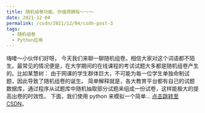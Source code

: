 ```yaml
---
title: 随机组卷功能，你值得拥有～～～
date: 2021-12-04
permalink: /csdn/2021/12/04/csdn-post-3
tags:
  - 随机组卷
  - Python应用
---
```


嗨喽～小伙伴们好呀，    今天我们来聊一聊随机组卷。相信大家对这个词语都不陌生。最常见的情况便是，在大学期间的在线课程的考试试题大多都是随机组卷产生的。比如某慧树：    由于网课的学生群体巨大，不可能为每一位学生单独命制试题，因此导致了随机组卷的诞生。    简单解释就是，各大教育平台都有自己的试题数据库，通过程序从试题库中随机抽取部分试题来组成一份试卷，这样能极大的提高出卷的时效性。    下面，我们使用 python 来模拟一个简单... [点击跳转至CSDN](https://blog.csdn.net/sixibiheye/article/details/121713280)。